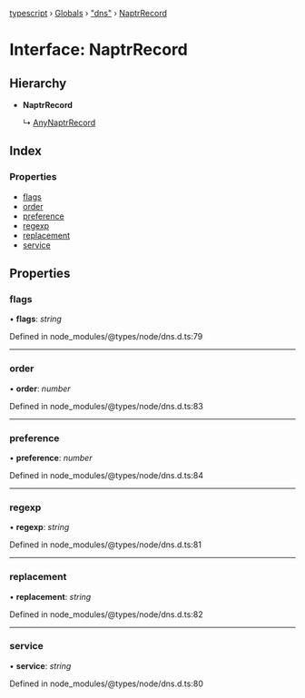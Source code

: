 [typescript](../README.md) › [Globals](../globals.md) › ["dns"](../modules/_dns_.md) › [NaptrRecord](_dns_.naptrrecord.md)

# Interface: NaptrRecord

## Hierarchy

* **NaptrRecord**

  ↳ [AnyNaptrRecord](_dns_.anynaptrrecord.md)

## Index

### Properties

* [flags](_dns_.naptrrecord.md#flags)
* [order](_dns_.naptrrecord.md#order)
* [preference](_dns_.naptrrecord.md#preference)
* [regexp](_dns_.naptrrecord.md#regexp)
* [replacement](_dns_.naptrrecord.md#replacement)
* [service](_dns_.naptrrecord.md#service)

## Properties

###  flags

• **flags**: *string*

Defined in node_modules/@types/node/dns.d.ts:79

___

###  order

• **order**: *number*

Defined in node_modules/@types/node/dns.d.ts:83

___

###  preference

• **preference**: *number*

Defined in node_modules/@types/node/dns.d.ts:84

___

###  regexp

• **regexp**: *string*

Defined in node_modules/@types/node/dns.d.ts:81

___

###  replacement

• **replacement**: *string*

Defined in node_modules/@types/node/dns.d.ts:82

___

###  service

• **service**: *string*

Defined in node_modules/@types/node/dns.d.ts:80
